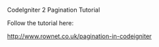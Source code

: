 CodeIgniter 2 Pagination Tutorial

Follow the tutorial here:

http://www.rownet.co.uk/pagination-in-codeigniter